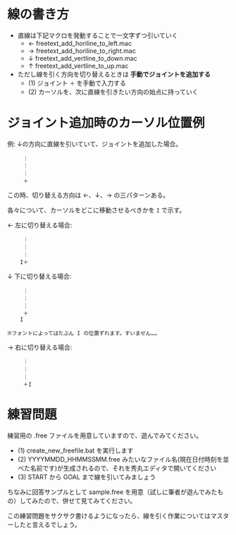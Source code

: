 # 線の書き方
- 直線は下記マクロを発動することで一文字ずつ引いていく
  - ← freetext_add_horiline_to_left.mac
  - → freetext_add_horiline_to_right.mac
  - ↓ freetext_add_vertline_to_down.mac
  - ↑ freetext_add_vertline_to_up.mac
- ただし線を引く方向を切り替えるときは **手動でジョイントを追加する**
  - (1) ジョイント `＋` を手動で入力する
  - (2) カーソルを、次に直線を引きたい方向の始点に持っていく

# ジョイント追加時のカーソル位置例
例: ↓の方向に直線を引いていて、ジョイントを追加した場合。

```
     ｜
     ｜
     ｜
     ＋
```

この時、切り替える方向は ←、↓、→ の三パターンある。

各々について、カーソルをどこに移動させるべきかを `I` で示す。

← 左に切り替える場合:

```
     ｜
     ｜
     ｜
    I＋
```

↓ 下に切り替える場合:

```
     ｜
     ｜
     ｜
     ＋
    I

※フォントによってはたぶん I の位置ずれます。すいません……
```

→ 右に切り替える場合:

```
     ｜
     ｜
     ｜
     ＋I
```

# 練習問題
練習用の .free ファイルを用意していますので、遊んでみてください。

- (1) create_new_freefile.bat を実行します
- (2) YYYYMMDD_HHMMSSMM.free みたいなファイル名(現在日付時刻を並べた名前です)が生成されるので、それを秀丸エディタで開いてください
- (3) START から GOAL まで線を引いてみましょう

ちなみに回答サンプルとして sample.free を用意（試しに筆者が遊んでみたもの）してみたので、併せて見てみてください。

この練習問題をサクサク書けるようになったら、線を引く作業についてはマスターしたと言えるでしょう。
